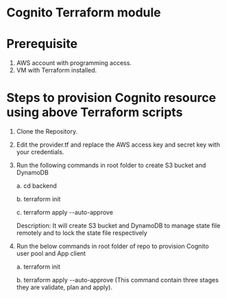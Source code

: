 # Cognito Terraform module

# Prerequisite
 1. AWS account with programming access.
 2. VM with Terraform installed.

# Steps to provision Cognito resource using above Terraform scripts

 1. Clone the Repository.
 2. Edit the provider.tf and replace the AWS access key and secret key with your credentials.
 3. Run the following commands in root folder to create S3 bucket and DynamoDB
        
	a. cd backend
	
	b. terraform init
	
	c. terraform apply --auto-approve
	
	Description: It will create S3 bucket and DynamoDB to manage state file remotely and to lock the state file respectively
	 
 3. Run the below commands in root folder of repo to provision Cognito user pool and App client

    a. terraform init
    
    b. terraform apply --auto-approve (This command contain three stages they are validate, plan and apply).	
